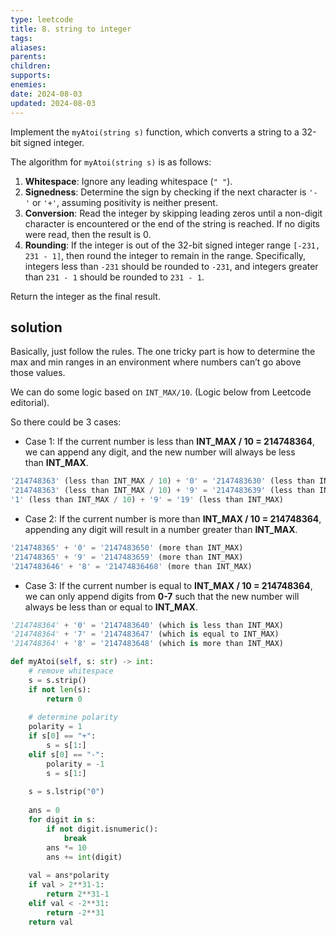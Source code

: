 ```yaml
---
type: leetcode
title: 8. string to integer
tags: 
aliases: 
parents: 
children: 
supports: 
enemies: 
date: 2024-08-03
updated: 2024-08-03
---
```


Implement the `myAtoi(string s)` function, which converts a string to a 32-bit signed integer.

The algorithm for `myAtoi(string s)` is as follows:

1. **Whitespace**: Ignore any leading whitespace (`" "`).
2. **Signedness**: Determine the sign by checking if the next character is `'-'` or `'+'`, assuming positivity is neither present.
3. **Conversion**: Read the integer by skipping leading zeros until a non-digit character is encountered or the end of the string is reached. If no digits were read, then the result is 0.
4. **Rounding**: If the integer is out of the 32-bit signed integer range `[-231, 231 - 1]`, then round the integer to remain in the range. Specifically, integers less than `-231` should be rounded to `-231`, and integers greater than `231 - 1` should be rounded to `231 - 1`.

Return the integer as the final result.

## solution

Basically, just follow the rules. The one tricky part is how to determine the max and min ranges in an environment where numbers can’t go above those values.

We can do some logic based on `INT_MAX/10`. (Logic below from Leetcode editorial).

So there could be 3 cases:

- Case 1: If the current number is less than **INT_MAX / 10 = 214748364**, we can append any digit, and the new number will always be less than **INT_MAX**.

```javascript
'214748363' (less than INT_MAX / 10) + '0' = '2147483630' (less than INT_MAX)
'214748363' (less than INT_MAX / 10) + '9' = '2147483639' (less than INT_MAX)
'1' (less than INT_MAX / 10) + '9' = '19' (less than INT_MAX) 
```

- Case 2: If the current number is more than **INT_MAX / 10 = 214748364**, appending any digit will result in a number greater than **INT_MAX**.

```javascript
'214748365' + '0' = '2147483650' (more than INT_MAX)
'214748365' + '9' = '2147483659' (more than INT_MAX)
'2147483646' + '8' = '21474836468' (more than INT_MAX)
```

- Case 3: If the current number is equal to **INT_MAX / 10 = 214748364**, we can only append digits from **0-7** such that the new number will always be less than or equal to **INT_MAX**.

```python
'214748364' + '0' = '2147483640' (which is less than INT_MAX)
'214748364' + '7' = '2147483647' (which is equal to INT_MAX)
'214748364' + '8' = '2147483648' (which is more than INT_MAX)
```

```python
def myAtoi(self, s: str) -> int:
	# remove whitespace
	s = s.strip()
	if not len(s):
		return 0
	  
	# determine polarity
	polarity = 1
	if s[0] == "+":
		s = s[1:]
	elif s[0] == "-":
		polarity = -1
		s = s[1:]
	  
	s = s.lstrip("0")
	  
	ans = 0
	for digit in s:
		if not digit.isnumeric():
			break
		ans *= 10
		ans += int(digit)
	  
	val = ans*polarity
	if val > 2**31-1:
		return 2**31-1
	elif val < -2**31:
		return -2**31
	return val
```
